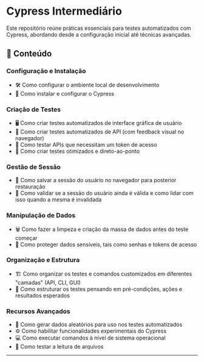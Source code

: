 # Cypress Intermediário  

Este repositório reúne práticas essenciais para testes automatizados com Cypress, abordando desde a configuração inicial até técnicas avançadas.  

## 📌 Conteúdo  

### Configuração e Instalação  
- 🛠 Como configurar o ambiente local de desenvolvimento  
- 🔧 Como instalar e configurar o Cypress  

### Criação de Testes  
- 🖥 Como criar testes automatizados de interface gráfica de usuário  
- 🔗 Como criar testes automatizados de API (com feedback visual no navegador)  
- 🔑 Como testar APIs que necessitam um token de acesso  
- 🚀 Como criar testes otimizados e direto-ao-ponto  

### Gestão de Sessão  
- 💾 Como salvar a sessão do usuário no navegador para posterior restauração  
- 🔄 Como validar se a sessão do usuário ainda é válida e como lidar com isso quando a mesma é invalidada  

### Manipulação de Dados  
- 🗑 Como fazer a limpeza e criação da massa de dados antes do teste começar  
- 🔐 Como proteger dados sensíveis, tais como senhas e tokens de acesso  

### Organização e Estrutura  
- 🏗 Como organizar os testes e comandos customizados em diferentes "camadas" (API, CLI, GUI)  
- 📌 Como estruturar os testes pensando em pré-condições, ações e resultados esperados  

### Recursos Avançados  
- 🎲 Como gerar dados aleatórios para uso nos testes automatizados  
- ⚙️ Como habilitar funcionalidades experimentais do Cypress  
- 💻 Como executar comandos à nível de sistema operacional  
- 📑 Como testar a leitura de arquivos  

---
